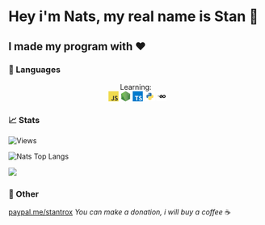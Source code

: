 # Hey i'm Nats, my real name is Stan 👋
## I made my program with ❤️

### 📙 Languages

 <p style="text-align: center;"align="center">Learning: <code>
 <img height="20" src="https://raw.githubusercontent.com/github/explore/80688e429a7d4ef2fca1e82350fe8e3517d3494d/topics/javascript/javascript.png"></code> <code><img height="20" src="https://raw.githubusercontent.com/github/explore/80688e429a7d4ef2fca1e82350fe8e3517d3494d/topics/nodejs/nodejs.png"></code> <code><img height="20" src="https://raw.githubusercontent.com/github/explore/80688e429a7d4ef2fca1e82350fe8e3517d3494d/topics/typescript/typescript.png"></code> <code><img height="20" src="https://raw.githubusercontent.com/github/explore/80688e429a7d4ef2fca1e82350fe8e3517d3494d/topics/python/python.png"></code> <code><img height="20" 
src="https://raw.githubusercontent.com/github/explore/80688e429a7d4ef2fca1e82350fe8e3517d3494d/topics/go/go.png"></code></p> 


### 📈 Stats 

![Views](https://komarev.com/ghpvc/?username=Nats-uuu&color=fe2d36)

![Nats Top Langs](https://github-readme-stats.vercel.app/api/top-langs/?username=nats-uuu&layout=compact)

![](https://github-readme-stats.vercel.app/api?username=Nats-uuu&show_icons=false&theme=dark&bg_color=00000000&hide_border=true&icon_color=4F8CC9&hide_title=true&count_private=true)




### 💮 Other

[paypal.me/stantrox](https://ionicabizau.github.io/badges/paypal.svg) *You can make a donation, i will buy a coffee* ☕


